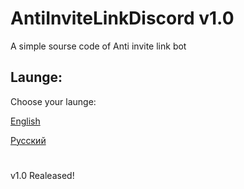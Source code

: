 # AntiInviteLinkDiscord v1.0

A simple sourse code of Anti invite link bot

## Launge:
Choose your launge:

[English](launge_rm/eng.md)

[Русский](launge_rm/ru.md)

#

v1.0 Realeased!
